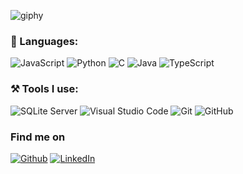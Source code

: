 ![giphy](https://github.com/Haxodrat/Haxodrat/assets/88154342/7e7a092a-4977-4a20-80f6-9521ecdf20b5)

<h3>📄 Languages:</h3>
<p>
<a target="_blank"><img alt="JavaScript" src="https://img.shields.io/badge/-JavaScript-%2312100E.svg?logo=javascript&logoColor=red&style=for-the-badge"/></a> 
<a target="_blank"><img alt="Python" src="https://img.shields.io/badge/Python-%2312100E.svg?logo=python&style=for-the-badge&logoColor=yellow"/></a> 
<a target="_blank"><img alt="C" src="https://img.shields.io/badge/-C-%2312100E.svg?logo=C&style=for-the-badge&logoColor=yellow"/></a> 
<a target="_blank"><img alt="Java" src="https://img.shields.io/badge/-Java-%2312100E.svg?logo=Java&style=for-the-badge&logoColor=yellow"/></a> 
<a target="_blank"><img alt="TypeScript" src="https://img.shields.io/badge/-TypeScript-%2312100E.svg?logo=typescript&style=for-the-badge&logoColor=yellow"/></a> 



</p>
<h3>⚒ Tools I use:</h3>
<p>
<a target="_blank"><img alt="SQLite Server" src="https://img.shields.io/badge/SQLite%20Server-%2312100E.svg?logo=-sqlite-server&logoColor=red&style=for-the-badge"/></a> 
<a target="_blank"><img alt="Visual Studio Code" src="https://img.shields.io/badge/Visual%20Studio%20Code-%2312100E.svg?logo=visual-studio-code&style=for-the-badge&logoColor=blue"/></a> 
<a target="_blank"><img alt="Git" src="https://img.shields.io/badge/Git-%2312100E.svg?logo=git&style=for-the-badge"/></a> 
<a target="_blank"><img alt="GitHub" src="https://img.shields.io/badge/GitHub-black?logo=GitHub&style=for-the-badge"/></a> 
</p>

<h3 >Find me on</h3>
<p><a 
href="https://github.com/Haxodrat" target="_blank"><img alt="Github" 
src="https://img.shields.io/badge/GitHub-%2312100E.svg?&style=for-the-badge&logo=Github&logoColor=white" /></a> <a 
href="https://www.linkedin.com/in/ckim259/" target="_blank"><img alt="LinkedIn" 
src="https://img.shields.io/badge/linkedin-%2312100E.svg?&style=for-the-badge&logo=linkedin&logoColor=blue" /></a> <a 

<!--
**Haxodrat/Haxodrat** is a ✨ _special_ ✨ repository because its `README.md` (this file) appears on your GitHub profile.

Here are some ideas to get you started:

- 🔭 I’m currently working on ...
- 🌱 I’m currently learning ...
- 👯 I’m looking to collaborate on ...
- 🤔 I’m looking for help with ...
- 💬 Ask me about ...
- 📫 How to reach me: ...
- 😄 Pronouns: ...
- ⚡ Fun fact: ...
-->
